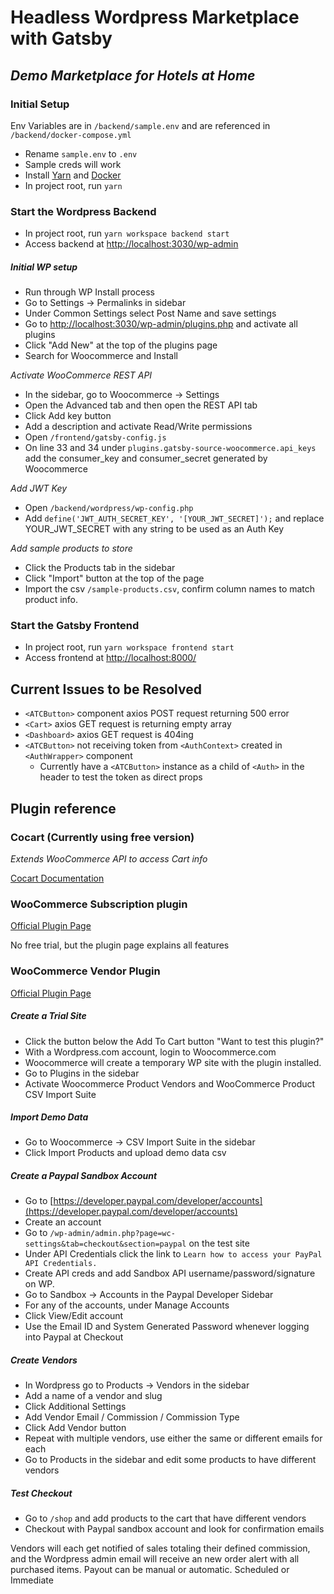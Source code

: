 # Headless Wordpress Marketplace with Gatsby
## _Demo Marketplace for Hotels at Home_

### Initial Setup
Env Variables are in `/backend/sample.env` and are referenced in `/backend/docker-compose.yml`

- Rename `sample.env` to `.env`
- Sample creds will work
- Install [Yarn](https://classic.yarnpkg.com/en/docs/install/#mac-stable) and [Docker](https://docs.docker.com/install/)
- In project root, run `yarn`

### Start the Wordpress Backend
- In project root, run `yarn workspace backend start`
- Access backend at [http://localhost:3030/wp-admin](http://localhost:3030/wp-admin)

##### _Initial WP setup_
- Run through WP Install process
- Go to Settings -> Permalinks in sidebar
- Under Common Settings select Post Name and save settings
- Go to [http://localhost:3030/wp-admin/plugins.php](http://localhost:3030/wp-admin/plugins.php) and activate all plugins
- Click "Add New" at the top of the plugins page
- Search for Woocommerce and Install

_Activate WooCommerce REST API_

- In the sidebar, go to Woocommerce -> Settings
- Open the Advanced tab and then open the REST API tab
- Click Add key button
- Add a description and activate Read/Write permissions
- Open `/frontend/gatsby-config.js`
- On line 33 and 34 under `plugins.gatsby-source-woocommerce.api_keys` add the consumer\_key and consumer\_secret generated by Woocommerce

_Add JWT Key_

- Open `/backend/wordpress/wp-config.php`
- Add `define('JWT_AUTH_SECRET_KEY', '[YOUR_JWT_SECRET]');` and replace YOUR\_JWT\_SECRET with any string to be used as an Auth Key

_Add sample products to store_

- Click the Products tab in the sidebar
- Click "Import" button at the top of the page
- Import the csv `/sample-products.csv`, confirm column names to match product info.

### Start the Gatsby Frontend
- In project root, run `yarn workspace frontend start`
- Access frontend at [http://localhost:8000/](http://localhost:8000/)

## Current Issues to be Resolved

- `<ATCButton>` component axios POST request returning 500 error
- `<Cart>` axios GET request is returning empty array
- `<Dashboard>` axios GET request is 404ing
- `<ATCButton>` not receiving token from `<AuthContext>` created in `<AuthWrapper>` component
    - Currently have a `<ATCButton>` instance as a child of `<Auth>` in the header to test the token as direct props

## Plugin reference
### Cocart (Currently using free version)
_Extends WooCommerce API to access Cart info_

[Cocart Documentation](https://docs.cocart.xyz/index.html#introduction)

### WooCommerce Subscription plugin
[Official Plugin Page](https://woocommerce.com/products/woocommerce-subscriptions/)

No free trial, but the plugin page explains all features

### WooCommerce Vendor Plugin
[Official Plugin Page](https://woocommerce.com/products/product-vendors/)

##### _Create a Trial Site_

- Click the button below the Add To Cart button "Want to test this plugin?"
- With a Wordpress.com account, login to Woocommerce.com
- Woocommerce will create a temporary WP site with the plugin installed.
- Go to Plugins in the sidebar
- Activate Woocommerce Product Vendors and WooCommerce Product CSV Import Suite

##### _Import Demo Data_

- Go to Woocommerce -> CSV Import Suite in the sidebar
- Click Import Products and upload demo data csv

##### _Create a Paypal Sandbox Account_
- Go to [https://developer.paypal.com/developer/accounts](https://developer.paypal.com/developer/accounts)
- Create an account
- Go to `/wp-admin/admin.php?page=wc-settings&tab=checkout&section=paypal` on the test site
- Under API Credentials click the link to `Learn how to access your PayPal API Credentials.`
- Create API creds and add Sandbox API username/password/signature on WP.
- Go to Sandbox -> Accounts in the Paypal Developer Sidebar
- For any of the accounts, under Manage Accounts
- Click View/Edit account
- Use the Email ID and System Generated Password whenever logging into Paypal at Checkout 

##### _Create Vendors_
- In Wordpress go to Products -> Vendors in the sidebar
- Add a name of a vendor and slug
- Click Additional Settings
- Add Vendor Email / Commission / Commission Type 
- Click Add Vendor button
- Repeat with multiple vendors, use either the same or different emails for each
- Go to Products in the sidebar and edit some products to have different vendors

##### _Test Checkout_
- Go to `/shop` and add products to the cart that have different vendors
- Checkout with Paypal sandbox account and look for confirmation emails

Vendors will each get notified of sales totaling their defined commission, and the Wordpress admin email will receive an new order alert with all purchased items. Payout can be manual or automatic. Scheduled or Immediate
